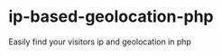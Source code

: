 ip-based-geolocation-php
========================

Easily find your visitors ip and geolocation in php
